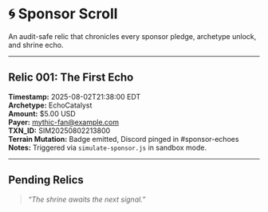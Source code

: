 # 🌀 Sponsor Scroll

An audit-safe relic that chronicles every sponsor pledge, archetype unlock, and shrine echo.

---

## Relic 001: The First Echo

**Timestamp:** 2025-08-02T21:38:00 EDT  
**Archetype:** EchoCatalyst  
**Amount:** $5.00 USD  
**Payer:** mythic-fan@example.com  
**TXN_ID:** SIM20250802213800  
**Terrain Mutation:** Badge emitted, Discord pinged in #sponsor-echoes  
**Notes:** Triggered via `simulate-sponsor.js` in sandbox mode.

---

## Pending Relics

> _“The shrine awaits the next signal.”_